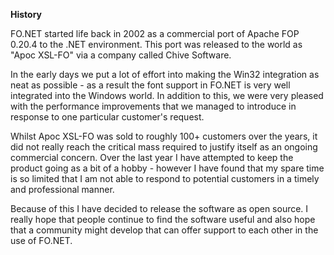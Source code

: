 **History**

FO.NET started life back in 2002 as a commercial port of Apache FOP 0.20.4 to the .NET environment.  This port was released to the world as "Apoc XSL-FO" via a company called Chive Software.

In the early days we put a lot of effort into making the Win32 integration as neat as possible - as a result the font support in FO.NET is very well integrated into the Windows world.  In addition to this, we were very pleased with the performance improvements that we managed to introduce in response to one particular customer's request.

Whilst Apoc XSL-FO was sold to roughly 100+ customers over the years, it did not really reach the critical mass required to justify itself as an ongoing commercial concern.  Over the last year I have attempted to keep the product going as a bit of a hobby - however I have found that my spare time is so limited that I am not able to respond to potential customers in a timely and professional manner.

Because of this I have decided to release the software as open source.  I really hope that people continue to find the software useful and also hope that a community might develop that can offer support to each other in the use of FO.NET.